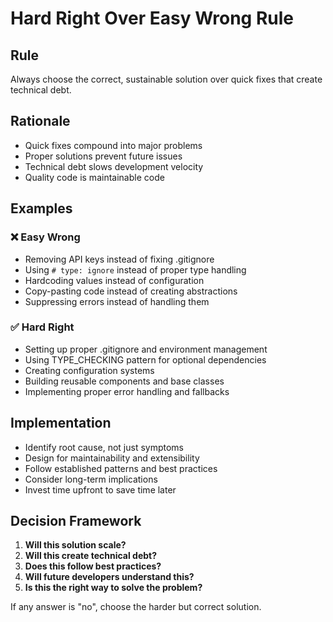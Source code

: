 # Hard Right Over Easy Wrong Rule

## Rule
Always choose the correct, sustainable solution over quick fixes that create technical debt.

## Rationale
- Quick fixes compound into major problems
- Proper solutions prevent future issues
- Technical debt slows development velocity
- Quality code is maintainable code

## Examples

### ❌ Easy Wrong
- Removing API keys instead of fixing .gitignore
- Using `# type: ignore` instead of proper type handling
- Hardcoding values instead of configuration
- Copy-pasting code instead of creating abstractions
- Suppressing errors instead of handling them

### ✅ Hard Right
- Setting up proper .gitignore and environment management
- Using TYPE_CHECKING pattern for optional dependencies
- Creating configuration systems
- Building reusable components and base classes
- Implementing proper error handling and fallbacks

## Implementation
- Identify root cause, not just symptoms
- Design for maintainability and extensibility
- Follow established patterns and best practices
- Consider long-term implications
- Invest time upfront to save time later

## Decision Framework
1. **Will this solution scale?**
2. **Will this create technical debt?**
3. **Does this follow best practices?**
4. **Will future developers understand this?**
5. **Is this the right way to solve the problem?**

If any answer is "no", choose the harder but correct solution.